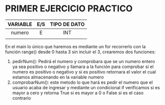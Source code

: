 # 		      PRIMER EJERCICIO PRACTICO



| VARIABLE | E/S  | TIPO DE DATO |
| :------: | :--: | :----------: |
|  numero  |  E   |     INT      |
|          |      |              |

En el main lo único que haremos es mediante un for recorrerlo con la función range() desde 0 hasta 3 sin incluir el 3, crearemos dos funciones:

1. pedirNum(): Pedirá el numero y comprobara que se un numero entero ya sea  positivo o negativo y llamara a la función para comprobar si el numero es positivo o negativo y si es positivo retornara el valor el cual estamos almacenando en la variable numero
2. comprobarNum(): este metodo lo que hará es pedir el numero que el usuario acaba de ingresar y mediante un condicional if verificamos si es mayor a cero y retorna True si es mayor a 0 o False si es el caso contrario

